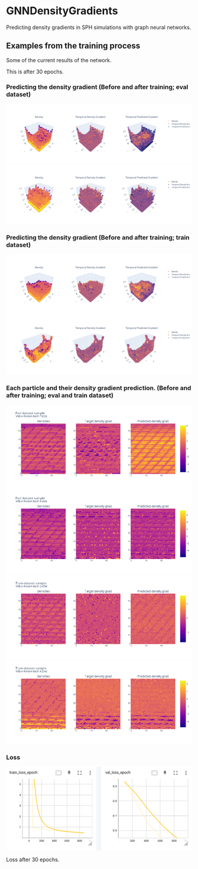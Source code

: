 # GNNDensityGradients
Predicting density gradients in SPH simulations with graph neural networks.

## Examples from the training process
Some of the current results of the network.

This is after 30 epochs.

### Predicting the density gradient (Before and after training; eval dataset)
![](utils/images/eval_start.png)
![](utils/images/eval_end.png)

### Predicting the density gradient (Before and after training; train dataset)
![](utils/images/train_start.png)
![](utils/images/train_end.png)

### Each particle and their density gradient prediction. (Before and after training; eval and train dataset)
![](utils/images/eval_start_2d.png)
![](utils/images/eval_end_2d.png)
![](utils/images/train_start_2d.png)
![](utils/images/train_end_2d.png)

### Loss
![](utils/images/loss.png)

Loss after 30 epochs.